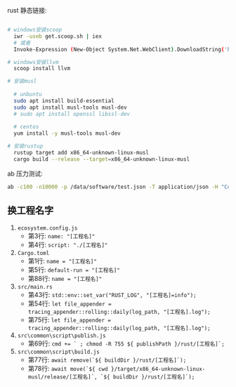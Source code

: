 rust 静态链接:
```bash

# windows安装scoop
  iwr -useb get.scoop.sh | iex
  # 或者
  Invoke-Expression (New-Object System.Net.WebClient).DownloadString('https://get.scoop.sh')

# windows安装llvm
  scoop install llvm

# 安装musl
  
  # unbuntu
  sudo apt install build-essential
  sudo apt install musl-tools musl-dev
  # sudo apt install openssl libssl-dev
  
  # centos
  yum install -y musl-tools musl-dev

# 安装rustup
  rustup target add x86_64-unknown-linux-musl
  cargo build --release --target=x86_64-unknown-linux-musl
```

ab 压力测试:
```bash
ab -c100 -n10000 -p /data/software/test.json -T application/json -H "Content-Type: application/json" -H "Cache-Control: no-cache" -H "Bearer eyJhbGciOiJIUzI1NiJ9.eyJpZCI6IjlMbW5xaExJVHpLc2tGTy9sY1hScUEiLCJkZXB0X2lkIjoiUi9WSFcwa3pSeEs5dEc4bUlITWRiUSIsInRlbmFudF9pZCI6IlpEYlpsQzFPVDhLYURnNnNveE1DQlEiLCJsYW5nIjoiemgtY24iLCJleHAiOjIwMDAwNDkwOTF9.cvfaeUTk2p28-RPPcfb3DPOQTk54-GdsboJAbeUxq1k" http://localhost:5001/graphql
```

## 换工程名字
1. `ecosystem.config.js`
    - 第3行: `name: "[工程名]"`
    - 第4行: `script: "./[工程名]"`
2. `Cargo.toml`
    - 第1行: `name = "[工程名]"`
    - 第5行: `default-run = "[工程名]"`
    - 第88行: `name = "[工程名]"`
3. `src/main.rs`
    - 第43行: `std::env::set_var("RUST_LOG", "[工程名]=info");`
    - 第54行: `let file_appender = tracing_appender::rolling::daily(log_path, "[工程名].log");`
    - 第75行: `let file_appender = tracing_appender::rolling::daily(log_path, "[工程名].log");`
4. `src\common\script\publish.js`
    - 第69行: ```cmd += ` ; chmod -R 755 ${ publishPath }/rust/[工程名]`;```
5. `src\common\script\build.js`
    - 第77行: ```await remove(`${ buildDir }/rust/[工程名]`);```
    - 第78行: ```await move(`${ cwd }/target/x86_64-unknown-linux-musl/release/[工程名]`, `${ buildDir }/rust/[工程名]`);```
